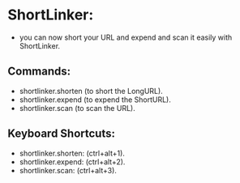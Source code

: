# ShortLinker:
- you can now short your URL and expend and scan it easily with ShortLinker.

## Commands:
- shortlinker.shorten (to short the LongURL).
- shortlinker.expend (to expend the ShortURL).
- shortlinker.scan (to scan the URL).
## Keyboard Shortcuts:
- shortlinker.shorten: (ctrl+alt+1).
- shortlinker.expend: (ctrl+alt+2).
- shortlinker.scan: (ctrl+alt+3).
